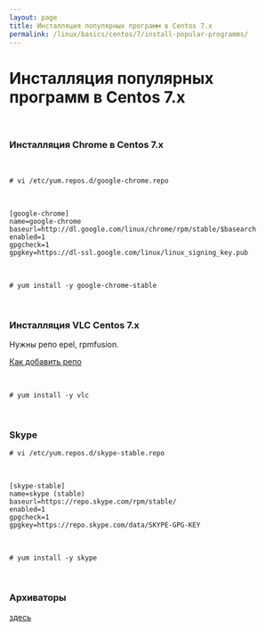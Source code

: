 ```yaml
---
layout: page
title: Инсталляция популярных программ в Centos 7.x
permalink: /linux/basics/centos/7/install-popular-programms/
---
```



# Инсталляция популярных программ в Centos 7.x

<br/>

### Инсталляция Chrome в Centos 7.x

<br/>

    # vi /etc/yum.repos.d/google-chrome.repo

<br/>

    [google-chrome]
    name=google-chrome
    baseurl=http://dl.google.com/linux/chrome/rpm/stable/$basearch
    enabled=1
    gpgcheck=1
    gpgkey=https://dl-ssl.google.com/linux/linux_signing_key.pub

<br/>

    # yum install -y google-chrome-stable



<br/>

### Инсталляция VLC Centos 7.x

Нужны репо epel, rpmfusion.


[Как добавить репо](/linux/basics/centos/7/repos/)


<br/>

    # yum install -y vlc


<br/>

### Skype

    # vi /etc/yum.repos.d/skype-stable.repo

<br/>

    [skype-stable]
    name=skype (stable)
    baseurl=https://repo.skype.com/rpm/stable/
    enabled=1
    gpgcheck=1
    gpgkey=https://repo.skype.com/data/SKYPE-GPG-KEY


<br/>

    # yum install -y skype


<br/>

### Архиваторы

<a href="/linux/basics/archives/installation/">здесь</a>
